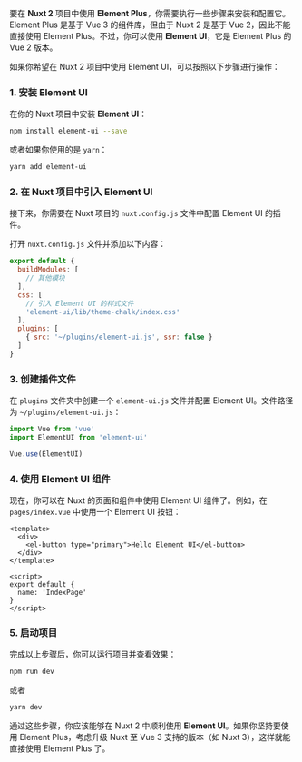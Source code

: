  
要在 **Nuxt 2** 项目中使用 **Element Plus**，你需要执行一些步骤来安装和配置它。Element Plus 是基于 Vue 3 的组件库，但由于 Nuxt 2 是基于 Vue 2，因此不能直接使用 Element Plus。不过，你可以使用 **Element UI**，它是 Element Plus 的 Vue 2 版本。

如果你希望在 Nuxt 2 项目中使用 Element UI，可以按照以下步骤进行操作：

### 1. 安装 Element UI

在你的 Nuxt 项目中安装 **Element UI**：

```bash
npm install element-ui --save
```

或者如果你使用的是 `yarn`：

```bash
yarn add element-ui
```

### 2. 在 Nuxt 项目中引入 Element UI

接下来，你需要在 Nuxt 项目的 `nuxt.config.js` 文件中配置 Element UI 的插件。

打开 `nuxt.config.js` 文件并添加以下内容：

```js
export default {
  buildModules: [
    // 其他模块
  ],
  css: [
    // 引入 Element UI 的样式文件
    'element-ui/lib/theme-chalk/index.css'
  ],
  plugins: [
    { src: '~/plugins/element-ui.js', ssr: false }
  ]
}
```

### 3. 创建插件文件

在 `plugins` 文件夹中创建一个 `element-ui.js` 文件并配置 Element UI。文件路径为 `~/plugins/element-ui.js`：

```js
import Vue from 'vue'
import ElementUI from 'element-ui'

Vue.use(ElementUI)
```

### 4. 使用 Element UI 组件

现在，你可以在 Nuxt 的页面和组件中使用 Element UI 组件了。例如，在 `pages/index.vue` 中使用一个 Element UI 按钮：

```vue
<template>
  <div>
    <el-button type="primary">Hello Element UI</el-button>
  </div>
</template>

<script>
export default {
  name: 'IndexPage'
}
</script>
```

### 5. 启动项目

完成以上步骤后，你可以运行项目并查看效果：

```bash
npm run dev
```

或者

```bash
yarn dev
```

通过这些步骤，你应该能够在 Nuxt 2 中顺利使用 **Element UI**。如果你坚持要使用 Element Plus，考虑升级 Nuxt 至 Vue 3 支持的版本（如 Nuxt 3），这样就能直接使用 Element Plus 了。